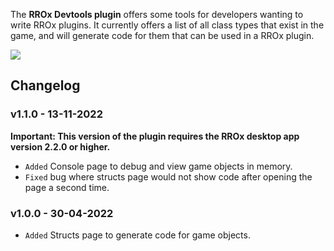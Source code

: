The **RROx Devtools plugin** offers some tools for developers wanting to write RROx plugins. It currently offers a list of all class types that exist in the game, and will generate code for them that can be used in a RROx plugin.

![](https://raw.githubusercontent.com/tom-90/RROx/master/plugins/devtools/docs/structs.png)

## Changelog

### v1.1.0 - 13-11-2022

**Important: This version of the plugin requires the RROx desktop app version 2.2.0 or higher.**

- `Added` Console page to debug and view game objects in memory.
- `Fixed` bug where structs page would not show code after opening the page a second time.

### v1.0.0 - 30-04-2022
- `Added` Structs page to generate code for game objects.